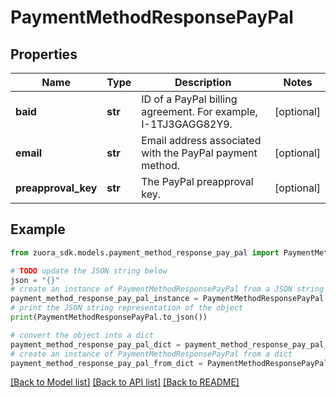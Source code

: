 # PaymentMethodResponsePayPal


## Properties

Name | Type | Description | Notes
------------ | ------------- | ------------- | -------------
**baid** | **str** | ID of a PayPal billing agreement. For example, I-1TJ3GAGG82Y9.  | [optional] 
**email** | **str** | Email address associated with the PayPal payment method.   | [optional] 
**preapproval_key** | **str** | The PayPal preapproval key.  | [optional] 

## Example

```python
from zuora_sdk.models.payment_method_response_pay_pal import PaymentMethodResponsePayPal

# TODO update the JSON string below
json = "{}"
# create an instance of PaymentMethodResponsePayPal from a JSON string
payment_method_response_pay_pal_instance = PaymentMethodResponsePayPal.from_json(json)
# print the JSON string representation of the object
print(PaymentMethodResponsePayPal.to_json())

# convert the object into a dict
payment_method_response_pay_pal_dict = payment_method_response_pay_pal_instance.to_dict()
# create an instance of PaymentMethodResponsePayPal from a dict
payment_method_response_pay_pal_from_dict = PaymentMethodResponsePayPal.from_dict(payment_method_response_pay_pal_dict)
```
[[Back to Model list]](../README.md#documentation-for-models) [[Back to API list]](../README.md#documentation-for-api-endpoints) [[Back to README]](../README.md)


